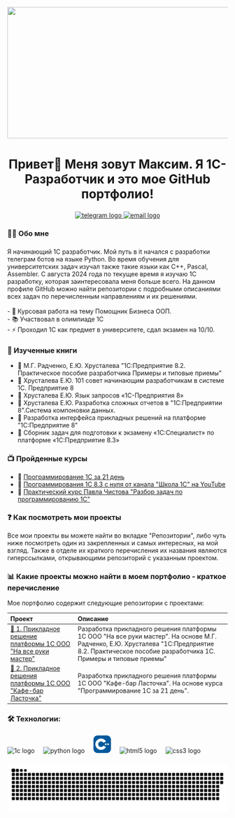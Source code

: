 <br clear="both">

<div align="center">
  <img height="300" width="600" src="https://user-images.githubusercontent.com/74038190/225813708-98b745f2-7d22-48cf-9150-083f1b00d6c9.gif"  />
</div>

###

<h1 align="center">Привет👋 Меня зовут Максим. Я 1С-Разработчик и это мое GitHub портфолио!</h1>

###

<div align="center">
  <a href="https://t.me/kristoner" target="_blank">
    <img src="https://img.shields.io/badge/Telegram-2CA5E0?style=for-the-badge&logo=telegram&logoColor=white" height="25" alt="telegram logo"  />
  </a>
  <a href="https://mbatura19@gmail.com" target="_blank">
    <img src="https://img.shields.io/badge/Gmail-D14836?style=for-the-badge&logo=gmail&logoColor=white" height="25" alt="email logo"  />
  </a>
</div>

###

<h3 align="left">👩‍💻  Обо мне</h3>

###

<p align="left">  Я начинающий 1С разработчик. Мой путь в it начался с разработки телеграм ботов на языке Python. Во время обучения для университетских задач изучал также такие языки как C++, Pascal, Assembler. С августа 2024 года по текущее время я изучаю 1С разработку, которая заинтересовала меня больше всего. На данном профиле GitHub можно найти репозитории с подробными описаниями всех задач по перечисленным направлениям и их решениями.
  <br><br>- 🔭 Курсовая работа на тему Помощник Бизнеса ООП.<br>- 📚 Участвовал в олимпиаде 1С<br>- ⚡ Проходил 1С как предмет в университете, сдал экзамен на 10/10.</p>

###
<h3 align="left">📕 Изученные книги</h3>

- 📖 М.Г. Радченко, Е.Ю. Хрусталева "1С:Предприятие 8.2. Практическое пособие разработчика Примеры и типовые приемы"
- 📖 Хрусталева Е.Ю. 101 совет начинающим разработчикам в системе 1С. Предприятие 8
- 📖 Хрусталева Е.Ю. Язык запросов «1С-Предприятия 8»
- 📖 Хрусталева Е.Ю. Разработка сложных отчетов в "1С:Предприятии 8".Система компоновки данных.
- 📖 Разработка интерфейса прикладных решений на платформе "1С:Предприятие 8"
- 📖 Сборник задач для подготовки к экзамену «1С:Специалист» по платформе «1С:Предприятие 8.3»

###

<h3 align="left">📺 Пройденные курсы</h3>

- 📒 <a href="https://xn----1-bedvffifm4g.xn--p1ai/free/programming-in-1c-in-21-days/final-all-in-one/" target="_blank"> Программирование 1С за 21 день </a>
- 📒 <a href="https://www.youtube.com/watch?v=gXYUsQcT7JI&list=PL6Nx1KDcurkBdxssD1k56SDnwuTuX2bBr" target="_blank"> Программирования 1С 8.3 с нуля от канала "Школа 1С" на YouTube</a>
- 📒 <a href="https://www.youtube.com/watch?v=iCSEs7zJM6U&list=PLY7ViBfWFBOkQh6Oo-7a9mICAm0AfzfNN" target="_blank"> Практический курс Павла Чистова "Разбор задач по программированию 1С"</a>

###

<h3 align="left">❓ Как посмотреть мои проекты</h3>

<p align="left">
Все мои проекты вы можете найти во вкладке "Репозитории", либо чуть ниже посмотреть один из закрепленных и самых интересных, на мой взгляд. Также в отделе их краткого перечисления их названия являются гиперссылками, открывающими репозиторий с указанным проектом.
</p>

###

<h3 align="left">📊 Какие проекты можно найти в моем портфолио - краткое перечисление</h3>

Мое портфолио содержит следующие репозитории с проектами:

Проект | Описание |
:--- |:---
[📒 1. Прикладное решение платформы 1С ООО "На все руки мастер"](https://google.com) | Разработка прикладного решения платформы 1С ООО "На все руки мастер". На основе М.Г. Радченко, Е.Ю. Хрусталева "1С:Предприятие 8.2. Практическое пособие разработчика 1С. Примеры и типовые приемы"
[📒 2. Прикладное решения платформы 1С ООО "Кафе-бар Ласточка"](https://google.com) | Разработка прикладного решения платформы 1С ООО "Кафе-бар Ласточка". На основе курса "Программирование 1С за 21 день".

###

<h3 align="left">🛠 Технологии:</h3>

###

<div align="left">
  <img src="https://toplogos.ru/images/logo-1c.png" height="40" alt="1с logo"  />
  <img width="12" />
  <img src="https://skillicons.dev/icons?i=py" height="40" alt="python logo"  />
  <img width="12" />
  <img src="https://raw.githubusercontent.com/tandpfun/skill-icons/65dea6c4eaca7da319e552c09f4cf5a9a8dab2c8/icons/CPP.svg" height="40" alt="python logo"  />
  <img width="12" />
  <img src="https://cdn.jsdelivr.net/gh/devicons/devicon/icons/html5/html5-original.svg" height="40" alt="html5 logo"  />
  <img width="12" />
  <img src="https://cdn.jsdelivr.net/gh/devicons/devicon/icons/css3/css3-original.svg" height="40" alt="css3 logo"  />
  <img width="12" />
</div>

###

<p align="center">
 <img width="600" src="assets/github-snake.svg" alt="snake"/>
</p>

###
